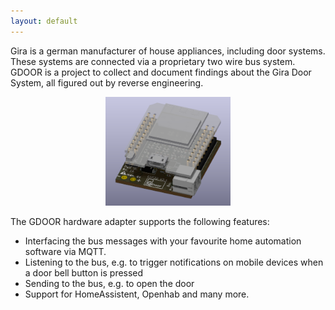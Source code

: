 ```yaml
---
layout: default
---
```


Gira is a german manufacturer of house appliances, including door systems. These systems are connected via a proprietary two wire bus system. GDOOR is a project to collect and document findings about the Gira Door System, all figured out by reverse engineering.

<p align="center">
<img src="./assets/images/hardware.png" width="200px"/>
</p>

The GDOOR hardware adapter supports the following features:
- Interfacing the bus messages with your favourite home automation software via MQTT.
- Listening to the bus, e.g. to trigger notifications on mobile devices when a door bell button is pressed
- Sending to the bus, e.g. to open the door
- Support for HomeAssistent, Openhab and many more.
